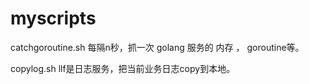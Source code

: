 # myscripts

catchgoroutine.sh 每隔n秒，抓一次 golang 服务的 内存 ， goroutine等。

copylog.sh llf是日志服务，把当前业务日志copy到本地。
